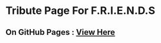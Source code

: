 # Tribute Page For F.R.I.E.N.D.S

## On GitHub Pages : [View Here](https://hopper01.github.io/F.R.I.E.N.D.S_page/)
